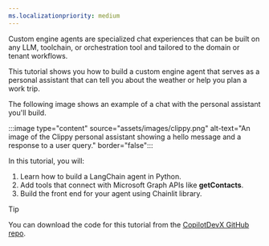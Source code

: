 ```yaml
---
ms.localizationpriority: medium
---
```


<!-- markdownlint-disable MD041 -->

Custom engine agents are specialized chat experiences that can be built on any LLM, toolchain, or orchestration tool and tailored to the domain or tenant workflows.

This tutorial shows you how to build a custom engine agent that serves as a personal assistant that can tell you about the weather or help you plan a work trip. 

The following image shows an example of a chat with the personal assistant you'll build.

:::image type="content" source="assets/images/clippy.png" alt-text="An image of the Clippy personal assistant showing a hello message and a response to a user query." border="false":::

In this tutorial, you will:

1. Learn how to build a LangChain agent in Python.
2. Add tools that connect with Microsoft Graph APIs like **getContacts**.
3. Build the front end for your agent using Chainlit library.

> [!TIP]
> You can download the code for this tutorial from the [CopilotDevX GitHub repo](https://github.com/OfficeDev/CopilotDevX).
